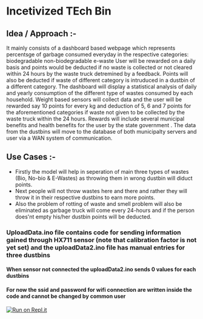 # Incetivized TEch Bin

## Idea / Approach :-

It mainly consists of a dashboard based webpage which represents percentsge of garbage consumed everyday in the respective categories:
                biodegradable
                non-biodegradable
                e-waste
User will be rewarded on a daily basis and points would be deducted if no waste is collected or not cleared within 24 hours by the waste truck detremined by a feedback. Points will also be deducted if waste of different category is intruduced in a dustbin of a different category. The dashboard will display a statistical analysis of daily and yearly consumption of the different type of wastes consumed by each household. Weight based sensors will collect data and the user will be rewarded say 10 points for every kg and deduction of 5, 6 and 7 points for the aforementioned categories if waste not given to be collected by the waste truck within the 24 hours. Rewards will include several municipal benefits and health benefits for the user by the state government . The data from the dustbins will move to the database of both municipalty servers and user via a WAN system of communication.

## Use Cases :-

* Firstly the model will help in seperation of main three types of wastes (Bio, No-bio & E-Wastes) as throwing them in wrong dustbin will diduct points.
* Next people will not throw wastes here and there and rather they will throw it in their respective dustbins to earn more points.
* Also the problem of rotting of waste and smell problem will also be eliminated as garbage truck will come every 24-hours and if the person does'nt empty his/her dustbin points will be deducted.

<!-- 
### Some screenshots of the dashboard

![SS1](/screenshots/Capture4.png)
Format: ![Alt Text](url)
![SS2](/screenshots/Capture.png)
Format: ![Alt Text](url)
![SS3](/screenshots/Capture2.png)
Format: ![Alt Text](url)
![SS4](/screenshots/Capture3.png)
Format: ![Alt Text](url) -->

### UploadData.ino file contains code for sending information gained through HX711 sensor (note that calibration factor is not yet set) and the uploadData2.ino file has manual entries for three dustbins

#### When sensor not connected the uploadData2.ino sends 0 values for each dustbins

#### For now the ssid and password for wifi connection are written inside the code and cannot be changed by common user

[![Run on Repl.it](https://repl.it/badge/github/Souptik2001/Tech-Bin)](https://repl.it/github/Souptik2001/Tech-Bin)
